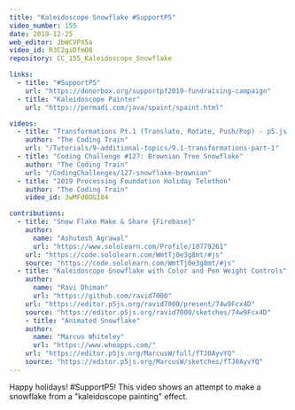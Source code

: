 ```yaml
---
title: "Kaleidoscope Snowflake #SupportP5"
video_number: 155
date: 2019-12-25
web_editor: JbWCVPX5a
video_id: R3C2giDfmO8
repository: CC_155_Kaleidoscope_Snowflake

links:
  - title: "#SupportP5"
    url: "https://donorbox.org/supportpf2019-fundraising-campaign"
  - title: "Kaleidoscope Painter"
    url: "https://permadi.com/java/spaint/spaint.html"

videos:
  - title: "Transformations Pt.1 (Translate, Rotate, Push/Pop) - p5.js Tutorial"
    author: "The Coding Train"
    url: "/Tutorials/9-additional-topics/9.1-transformations-part-1"
  - title: "Coding Challenge #127: Brownian Tree Snowflake"
    author: "The Coding Train"
    url: "/CodingChallenges/127-snowflake-brownian"
  - title: "2019 Processing Foundation Holiday Telethon"
    author: "The Coding Train"
    video_id: 3wMFd8OGI84

contributions:
  - title: "Snow Flake Make & Share {Firebase}"
    author:
      name: "Ashutosh Agrawal"
      url: "https://www.sololearn.com/Profile/10779261"
    url: "https://code.sololearn.com/WmtTj0e3g8mt/#js"
    source: "https://code.sololearn.com/WmtTj0e3g8mt/#js"
  - title: "Kaleidoscope Snowflake with Color and Pen Weight Controls"
    author:
      name: "Ravi Dhiman"
      url: "https://github.com/ravid7000"
    url: "https://editor.p5js.org/ravid7000/present/74w9Fcx4D"
    source: "https://editor.p5js.org/ravid7000/sketches/74w9Fcx4D"
    - title: "Animated Snowflake"
    author:
      name: "Marcus Whiteley"
      url: "https://www.wheapps.com/"
    url: "https://editor.p5js.org/MarcusW/full/fTJ0AyvYQ"
    source: "https://editor.p5js.org/MarcusW/sketches/fTJ0AyvYQ"
---
```


Happy holidays! #SupportP5! This video shows an attempt to make a snowflake from a "kaleidoscope painting" effect.
